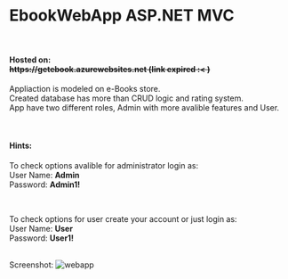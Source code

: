 # EbookWebApp ASP.NET MVC <br /><br />

<h4>Hosted on:<br />
<s>https://getebook.azurewebsites.net (link expired :< )</h4></s> 

Appliaction is modeled on e-Books store.<br />
Created database has more than CRUD logic and rating system.<br />
App have two different roles, Admin with more avalible features and User.

<br />

<h4>Hints:</h4>

To check options avalible for administrator login as:<br />
User Name:  **Admin**<br />
Password:   **Admin1!**<br />

<br />

To check options for user create your account or just login as:<br />
User Name:  **User**<br />
Password:   **User1!**<br /><br />

Screenshot:
![webapp](https://user-images.githubusercontent.com/38703432/47270287-0744d000-d56a-11e8-97e7-8e335564bebc.png)
